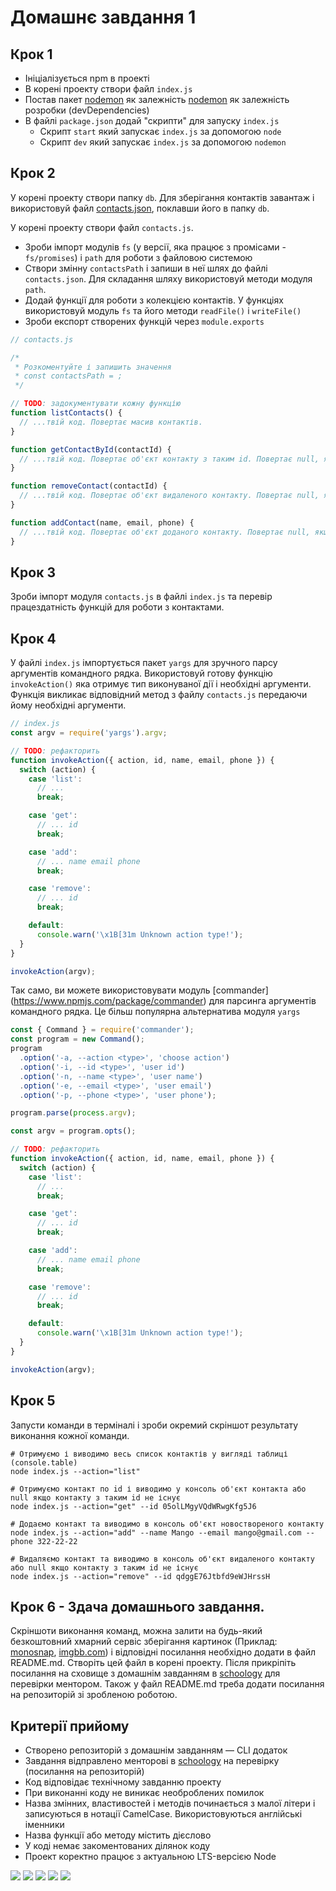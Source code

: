 # Домашнє завдання 1

## Крок 1

- Ініціалізується npm в проекті
- В корені проекту створи файл `index.js`
- Постав пакет [nodemon](https://www.npmjs.com/package/nodemon) як залежність
  [nodemon](https://www.npmjs.com/package/nodemon) як залежність розробки
  (devDependencies)
- В файлі `package.json` додай "скрипти" для запуску `index.js`
  - Скрипт `start` який запускає `index.js` за допомогою `node`
  - Скрипт `dev` який запускає `index.js` за допомогою `nodemon`

## Крок 2

У корені проекту створи папку `db`. Для зберігання контактів завантаж і
використовуй файл [contacts.json](./contacts.json), поклавши його в папку `db`.

У корені проекту створи файл `contacts.js`.

- Зроби імпорт модулів `fs` (у версії, яка працює з промісами - `fs/promises`) і
  `path` для роботи з файловою системою
- Створи змінну `contactsPath` і запиши в неї шлях до файлі `contacts.json`. Для
  складання шляху використовуй методи модуля `path`.
- Додай функції для роботи з колекцією контактів. У функціях використовуй модуль
  `fs` та його методи `readFile()` і `writeFile()`
- Зроби експорт створених функцій через `module.exports`

```js
// contacts.js

/*
 * Розкоментуйте і запишить значення
 * const contactsPath = ;
 */

// TODO: задокументувати кожну функцію
function listContacts() {
  // ...твій код. Повертає масив контактів.
}

function getContactById(contactId) {
  // ...твій код. Повертає об'єкт контакту з таким id. Повертає null, якщо контакт з таким id не знайдений.
}

function removeContact(contactId) {
  // ...твій код. Повертає об'єкт видаленого контакту. Повертає null, якщо контакт з таким id не знайдений.
}

function addContact(name, email, phone) {
  // ...твій код. Повертає об'єкт доданого контакту. Повертає null, якщо контакт з таким id не знайдений.
}
```

## Крок 3

Зроби імпорт модуля `contacts.js` в файлі `index.js` та перевір працездатність
функцій для роботи з контактами.

## Крок 4

У файлі `index.js` імпортується пакет `yargs` для зручного парсу аргументів
командного рядка. Використовуй готову функцію `invokeAction()` яка отримує тип
виконуваної дії і необхідні аргументи. Функція викликає відповідний метод з
файлу `contacts.js` передаючи йому необхідні аргументи.

```js
// index.js
const argv = require('yargs').argv;

// TODO: рефакторить
function invokeAction({ action, id, name, email, phone }) {
  switch (action) {
    case 'list':
      // ...
      break;

    case 'get':
      // ... id
      break;

    case 'add':
      // ... name email phone
      break;

    case 'remove':
      // ... id
      break;

    default:
      console.warn('\x1B[31m Unknown action type!');
  }
}

invokeAction(argv);
```

Так само, ви можете використовувати модуль [commander]
(https://www.npmjs.com/package/commander) для парсинга аргументів командного
рядка. Це більш популярна альтернатива модуля `yargs`

```js
const { Command } = require('commander');
const program = new Command();
program
  .option('-a, --action <type>', 'choose action')
  .option('-i, --id <type>', 'user id')
  .option('-n, --name <type>', 'user name')
  .option('-e, --email <type>', 'user email')
  .option('-p, --phone <type>', 'user phone');

program.parse(process.argv);

const argv = program.opts();

// TODO: рефакторить
function invokeAction({ action, id, name, email, phone }) {
  switch (action) {
    case 'list':
      // ...
      break;

    case 'get':
      // ... id
      break;

    case 'add':
      // ... name email phone
      break;

    case 'remove':
      // ... id
      break;

    default:
      console.warn('\x1B[31m Unknown action type!');
  }
}

invokeAction(argv);
```

## Крок 5

Запусти команди в терміналі і зроби окремий скріншот результату виконання кожної
команди.

```shell
# Отримуємо і виводимо весь список контактів у вигляді таблиці (console.table)
node index.js --action="list"

# Отримуємо контакт по id і виводимо у консоль об'єкт контакта або null якщо контакту з таким id не існує
node index.js --action="get" --id 05olLMgyVQdWRwgKfg5J6

# Додаємо контакт та виводимо в консоль об'єкт новоствореного контакту
node index.js --action="add" --name Mango --email mango@gmail.com --phone 322-22-22

# Видаляємо контакт та виводимо в консоль об'єкт видаленого контакту або null якщо контакту з таким id не існує
node index.js --action="remove" --id qdggE76Jtbfd9eWJHrssH
```

## Крок 6 - Здача домашнього завдання.

Скріншоти виконання команд, можна залити на будь-який безкоштовний хмарний
сервіс зберігання картинок (Приклад: [monosnap](https://monosnap.com/),
[imgbb.com](https://imgbb.com/)) і відповідні посилання необхідно додати в файл
README.md. Створіть цей файл в корені проекту. Після прикріпіть посилання на
сховище з домашнім завданням в [schoology](https://app.schoology.com/login) для
перевірки ментором. Також у файл README.md треба додати посилання на репозиторій
зі зробленою роботою.

## Критерії прийому

- Створено репозиторій з домашнім завданням &mdash; CLI додаток
- Завдання відправлено менторові в [schoology](https://app.schoology.com/login)
  на перевірку (посилання на репозиторій)
- Код відповідає технічному завданню проекту
- При виконанні коду не виникає необроблених помилок
- Назва змінних, властивостей і методів починається з малої літери і записуються
  в нотації CamelCase. Використовуються англійські іменники
- Назва функції або методу містить дієслово
- У коді немає закоментованих ділянок коду
- Проект коректно працює з актуальною LTS-версією Node

<img src="https://lh3.googleusercontent.com/pw/AIL4fc-Nj1PFodmhaIZ2-6dylfKXpOjipApxxeCd89wlvwYuN3l8eL4z7kcm2noPuG1c7rUR22J-U9h1jqAUvPF7NJXDemCQZ_cm81QL_XMocaPVNaSGYzPOilZdAx2pyIIlHOB8ADG7MHPrH8n5uwDwEmAXE-7X5_vTAW67Z20OqD3qWuEILoCuSrqI6WECZG2SV9r0Bxn_BhebSLKZlK6dxEodp0QzPMd9JJSL6Yz34FVM1MHKD4Do0xI8vE9xCDZh182BrKNiK8aWOxWENUTPiKtDiTEB27UAjyrw0D1HKW-YsOMATpsi-GJwa9KbriRbdBUlWcnPLN60lr_A6NLtRS22iJNf0ckNZ9GlqGHLlA6i9Bp3avVbDmxoC3xUr9T6Btv-v71FdOQwnFFYcWM6W6xQmAUZsisj-J2Sl8SgbdOU0G8uMevP24bXXZXVvTPU0luyLj3px4GyH1n6TSh8dcU497Nwze21SB_R8iQ0lU94fx9EhIi1IeS_1qj_uH1dyrBaknsfUuwofknJ1DvAXjh-VYRhEhOKi5T39RxqsgFpXLnyB_ehs1US6YfvMu9tafgSYFFECqMG3Plz0iPd0mODyoukl8e-82XVSAO8_mp3YR13eZa92MQn8zjID9sR173O9HymXZ7zCw_TL2exQePqM01E_7DPVwSNyPyPCXrsH5VNGHkKIE3ttl5HuOA9-hf3fyidkPCqtW-A7bw5u9ZHuCGNhc23V4tfuedC4KBRQ_s4hn_I0KCHWHy0XxxC83VZvZA33ogc13gjiQOMfWtB0n9jA_DsNnmK2Hb5pywPyIhWKuYfoqmjOG6XhXX2F8h4UXvJx9vPlUtE701AG6QShOF-wGH-EyDIKbTlWea4irLwtvFkaypPNXMOTxHW0EMG8jB0Q6kxd3f2Ce67oONr27E=w717-h259-s-no?authuser=0">

<img src="https://lh3.googleusercontent.com/pw/AIL4fc-PzjgkxkKJS4Pd42G6iO7Mxsz97b0JM7598HSgFLG_gxnkGZ1FfunZ5ffyNeR8xQjHkQNPjnaW8vhbboQQZ6P5Y52wRFhuevVhdcRmdBTUoxGVWBVQN3ZCpgL-PAwZDsunkILVDd9NVCx8vEeK4Cf6WBavUWYr-jVenWxsgMwaYuxSCdxEe0ftZOHBCoBAo4T3DbvXtRxKMQo8bd04htQiycrpYbBVHGa-byXk2YegSm5xv1s9EWg3apCp2U44TQGr8YhPVLSgg44rbc6YHdpMyMWhehbHC9GtnZGUMuO76eQuJe60TPDXtqnPnRHlFuMiebxfDk8HSZlhMPhorejeKgwCOmbT7KNibkCYCH1K9-zY6d-bzW6GZv_LxUEPc5gPALEv7o9GjSAYdFWH_3Z1wOkPVTWZg__9xbfiiXgmfDMzpzgXVpwVNqEk2VNBJnlUVpv2fo6-6dvWqendN3i03tHioN3ho2UeI5_3XZq39cy3nLuRusz-mGAygSLqfYxvMcWzKeSHsTAb3ViFOw6-Io3C-SvEBUEz6ROYHL-VSiV77bLcnEdDulwbAHtIaNlkaUVrMDkkdCVrzmb48HmO72LlwyIfTkmjFzUx3QQmU5CW-Bo-2Xg0lH5VjbeIpKpYeiEy7s8CtNQJpZKZuNg-Geci84tu4Y313098MyVOA-ju7GOXzG_pDZbuXm24dc-rZedaa5h05mvWMN7qay9QOouzwBZcVGGmM-wFx90Xn_6JjWjGDbpr8zIsM1eHwCAs5tsBc3jsjZpYSBVgFx4MMqz8E3WqsG65HHo_3v6OAkJlXV2cBsUCASGmycBLW0B6SXFVnxLA6-p-sNqSiEHu7AVTGDK7GE4ZWi8ENoU1w6X2iLt9zjiOo-irSATKiZyOr7hnx0LFMtwtFr8HlZ-gLOc=w1119-h336-s-no?authuser=0">

<img src="https://lh3.googleusercontent.com/pw/AIL4fc-1gIiy1-6vSp0eC87Fu64OtEjoNj5iAv2pakkJRik8QxVt2Qs2cHl8KwolXk5U4KsNPfApEB59z50YeRdrg8dF68IppzaHmrFwVd55FtSsFD66fRH_Q6SsjaHez5rd-z-q-p9ufDMVlHctYz7bKTKN2oQzV4k0xMiKdnI3qukADdM4APoXhCh0CMIjZFdSHeunCSzu3_ppT3N9VPBS5tGStO4qNSki_OSZwa4dtWvn-inWmvH_XAYwL1hbCSlP5gMWGqqaPqZ2tUb9qMiI-D7ZqhvaJlnHOlovSVgsEJwrQ5DYoSEGZhu7eYy7KWn2lyf7bVgR6LRpTW1xbDYTtA0wgf5wuwa-wFfyQ00o1vM-uFOUDvT5nLKnT4DJVgZkTZFPcqroCz9fH70LBbuBa3LfI_tVg_JMYV6tCtYDUWAkPFysuVu0KcGRHqfhq-262fqRAjf-SdiYNCHOIGuyheaTrhFMhI_YexbjGYd79dgJKECVDrChRcy-d8flBohB02fE11OvmBGH-57pDcP68xgkpWdTirZRkUYYZiLK3yOkgTaBnbYeHBnp07vQiEmumWPgHNcZ0k0CfKsNPb3zCCar7nWFK8e6Lo-p0rxw6XEQ4Yi1BmtndSGA3XOqLunGoduNaMvGuBklHIwPSi_02f8OokEJwX6vAnYHXzfTJc04R0Uzi9k90b1HLMEI1qvHTrXdxnQTOdirRm8sCWcXHUsBCVSUc6_yb8E84pifqoxMK0hWstmhypw-NgzjGpu2ffNT6YQUvzl8edFCNT3wLAb86lqKtpaf3jvOR2qOmPH45LL94e4Bs0KtsCJ9P4f_e1uJ0AHSDkJyy-iFBFc3-Qmx7wkoUZ_CRYcQG9lcF7w15YQoGtNIXkF8vd-r4uEXOd1RQcqQLoFtaBcyNqAqdyf3LoI=w748-h352-s-no?authuser=0">

<img src="https://lh3.googleusercontent.com/pw/AIL4fc_hQ6ltqVgmB98bZmX73QNRcvZ31GUNEaQuJeDDPDpl9uxdK-RIJcWhxbnGyrFJd7F_kkITPXRIf6MBLNQKWWvTgX7PC65vcA1BR-kCkLj6RP4sur8MkXqgD_0PlrIHlsyIvfy7lM7T9uo7qIOliwX0Hss8bNW1c6_mrQd8lwetVYY2teDnsrnftCB1plaquxRFPkM8ycIYywRCVOTRTNx0zH5hVVvUDRR_H7SKVT2dWy903zxe3sZE7XBN1hZmzeeZEOx6HIwD2froOFHItMeRvo2NXtyk58E9IvBoq-8RFZIEpSi-_HCfp1LLFSP8eWLdwLyaQyh68ZoSIR41BUG_jfBR2dOmj4o1Ry7bEzS_uLvPML_Jqq9hBJMCIWg_MlXg7haoztnKh5-GvNmOuSCUV1OsbuVI4MUu8T7PTxrXtBo77wlL8ll64DDXevD97V-0ck4PIxjpQIeX5Lmy9BMsZk9aPPlUASnAQcQYwU7xB3l5YpmfYYr0sCV2o8Ryv8Yx_qULZuEhKAX5tLs9tBEMk563TEOuS8mkbE-A9XU7dnK9t8kXEcOiutkrzc1ojAWFXrtV-l7TtMtgOKDanHSquqEctAr_p5vjX_NU-VFD21pYwJEj8DHyjo0a0JtxJNHpls7PZYpyrcWRflqzMnBw_8XG2JxMkWxFpk9jPifWR-WsQQOgAXXjZK7BPpY9d1Qp2VDHc5E6Io6pXIKPBLc6mM4vUqyfG6NWPpOUau-d_Ax8uIRmC-lZhuHuljjxrB9f8TP1jsRU8cB8WoRDwlzsHs2oJw9E6eI7PkgQ0RoFdS5Tc33SFvL8LpijsjgolPH56GVNRAJ24AaTEFXktvig4yfUG8KJQjk3RQCpp_A1ZQwtss_gNCmkuE7SU4M0xp-Rn_8ReoRUhk9t_5yiEyWlGOM=w1184-h469-s-no?authuser=0">

<img src="https://lh3.googleusercontent.com/pw/AIL4fc-fpNbjGizov4twvDRFpJGC7j_EY8aF5SnISWlCIhOPhwi_YHRywpTGmGYhXCiIt-g7ZQ0loB5n55Fk73zkhNq6ypB2yyt6Q0bfmqsrh3z3h1dwdr4yDS4oLYff9VXes2nYzCsjrFHruNqQoQeX3MyW4xqC5PO0G4ExG4LHe3C_QtntHyjofReZXtvkLvX61ROLiGh9xZu50bq_h-XWvyic54MZB4Ztm8a7Cm2VC26TRvBbHBmgAQdzHY8SNT-RtsNdIpJESUG_OUEAmDkenfwGI2A0R94tygwi6eGaK7Jj3n8kbRc4e14X-EkelUTpqUEXxXZnIxZmVFWEkDu896VuJDWl59as26cWfGKSgivpI6mouE77P6cJmKagm1Vq5Fqbh0F1DK6I3yJ8FGhf66vbSgWb_-hXPXnzKJFl6OtgPlaHjASawygrIRz4mXOBYMpDNq9pPaX9-hhNgjl8mnaWV8OXXt38el5x7a8R7cQIL9dVDSIt1rcI3xUoFXh_IGh5IswX7GDbyYcxLDb4hri3JGL1RKL7elPZi0PvvtAeO6NAQSnZxdmTQBiZhDewIa-8TZLk1R_Uy3XE9NhY04hBwa8UYCj64KpscbNBx2fpRjN4cV4mD6Osp6Z64u0mjtHNXz7pnZy5peV0QpKC3jkr_dSPCqvMNnQHY7QfdhabGo2sn8JLFFcqfrwqYh98diL1TiynYWiqlHAlDBl7qddNFwzsze50AhfgjTCK78W6HAmPVvEmCrHMmc201LOaG7CvOJXaRzperK26jAR3dVvLkbMH8gPho-jwPxWFG_qT5GRhmJrQX0xgSiu4qcX_nEAQtzmvq61tcbh9uuFYU5Z8n4tbnkaqaAufpS457wYX-GWQfBTHmc-lvZ758MX3VsXMzug0Pdw2MhoDVVRDJrNWF4I=w824-h345-s-no?authuser=0">
